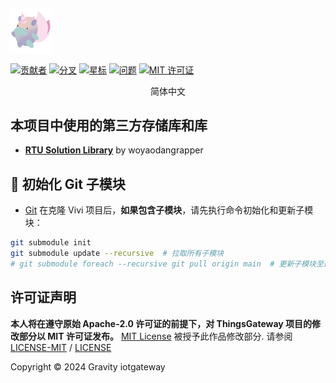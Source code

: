 
<p>
  <img width="64px" height="auto" style=" filter:
    drop-shadow( 1px  1px 0px white) 
    drop-shadow(-1px -1px 0px white) 
    drop-shadow( 1px -1px 0px white) 
    drop-shadow(-1px  1px 0px white);" src="https://raw.githubusercontent.com/woyaodangrapper/gravity-iotgateway/develop/docs/image/mascot.svg"/><br/>
</p>
<!-- PROJECT SHIELDS -->

[![贡献者][contributors-shield]][contributors-url] 
[![分叉][forks-shield]][forks-url] 
[![星标][stars-shield]][stars-url] 
[![问题][issues-shield]][issues-url] 
[![MIT 许可证][license-shield]][license-url]

<!-- **声明：** Gravity 是基于 [**ThingsGateway**](https://github.com/ThingsGateway/ThingsGateway) 分叉设计。目的在于在物联网寻找更好的链接应用方案。 -->

<!-- PROJECT LOGO -->

<p align="center">
简体中文
   <!--  |
 English -->
</p>

## 本项目中使用的第三方存储库和库

- [**RTU Solution Library**](https://github.com/woyaodangrapper/RTU_Solution) by woyaodangrapper


## 🔄 初始化 Git 子模块
- [Git](https://git-scm.com/)
在克隆 Vivi 项目后，**如果包含子模块**，请先执行命令初始化和更新子模块：

````bash
git submodule init
git submodule update --recursive  # 拉取所有子模块
# git submodule foreach --recursive git pull origin main  # 更新子模块至最新版本
````
<!-- <div  align="center">

[**开发人员文档**](https://github.com/woyaodangrapper/gravity-iotgateway/issues) :earth_asia: [**报告Bug**](https://github.com/woyaodangrapper/gravity-iotgateway/issues) :earth_asia: [**查看发布**](https://github.com/woyaodangrapper/gravity-iotgateway/releases) :earth_asia: [**建议新功能**](https://github.com/woyaodangrapper/gravity-iotgateway/issues) :earth_asia:

</div>

## **下载发布版本**

[<img src="https://user-images.githubusercontent.com/30566970/172445052-b0e62327-1d2e-4663-bc0f-af50c7f23615.svg" width="320"/>](https://github.com/woyaodangrapper/gravity-iotgateway/releases/download/)
> **注**: 很抱歉现在没有发布版. 


[<img src="https://user-images.githubusercontent.com/30566970/172445153-d098de0d-1236-4124-8e13-05000b374eb6.svg" width="320"/>](https://github.com/woyaodangrapper/gravity-iotgateway/releases/download/)
> **注**: 很抱歉现在没有开发版.

要查看所有版本， [**单击此处**](https://github.com/woyaodangrapper/gravity-iotgateway/releases).

# 如何支持这个项目？

虽然支持并不是义务，但我们始终感激不尽，并因此受到激励，投入更多时间保持该项目及其他项目的活力。因此，如果你决定支持我们，可以通过以下方式进行 😊

- 提供美工指导：帮助我们提升软件的视觉设计和用户体验。
- 提供更多的下载源资料：为我们的用户提供更多可靠的下载源。
- 提供软件翻译：帮助我们将软件翻译成更多语言，以便更多人使用。
- 贡献代码：如果你是开发者，可以提交代码或改进现有功能。
- 提供反馈：分享你的使用体验和建议，以帮助我们改进软件。

感谢你的支持！每一份贡献都让这个项目变得更好。😊 -->

## 许可证声明

**本人将在遵守原始 Apache-2.0 许可证的前提下，对 ThingsGateway 项目的修改部分以 MIT 许可证发布。**
[MIT License](https://mit-license.org/) 被授予此作品修改部分. 请参阅 [LICENSE-MIT](LICENSE-MIT) / [LICENSE](LICENSE)  


Copyright © 2024 Gravity iotgateway

<!-- links -->
[contributors-shield]: https://img.shields.io/github/contributors/woyaodangrapper/gravity-iotgateway.svg?style=flat-square
[contributors-url]: https://github.com/woyaodangrapper/gravity-iotgateway/graphs/contributors
[forks-shield]: https://img.shields.io/github/forks/woyaodangrapper/gravity-iotgateway.svg?style=flat-square
[forks-url]: https://github.com/woyaodangrapper/gravity-iotgateway/network/members
[stars-shield]: https://img.shields.io/github/stars/woyaodangrapper/gravity-iotgateway.svg?style=flat-square
[stars-url]: https://github.com/woyaodangrapper/gravity-iotgateway/stargazers
[issues-shield]: https://img.shields.io/github/issues/woyaodangrapper/gravity-iotgateway.svg?style=flat-square
[issues-url]: https://img.shields.io/github/issues/woyaodangrapper/gravity-iotgateway.svg
[license-shield]: https://img.shields.io/github/license/woyaodangrapper/gravity-iotgateway.svg?style=flat-square
[license-url]: https://github.com/woyaodangrapper/gravity-iotgateway/blob/master/LICENSE.md
